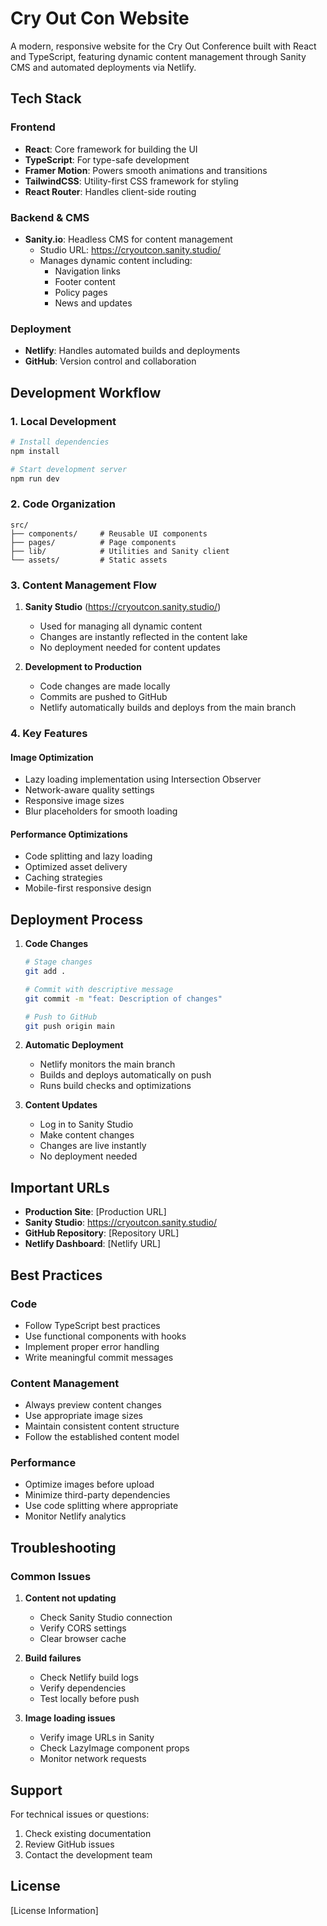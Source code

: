 # Cry Out Con Website

A modern, responsive website for the Cry Out Conference built with React and TypeScript, featuring dynamic content management through Sanity CMS and automated deployments via Netlify.

## Tech Stack

### Frontend
- **React**: Core framework for building the UI
- **TypeScript**: For type-safe development
- **Framer Motion**: Powers smooth animations and transitions
- **TailwindCSS**: Utility-first CSS framework for styling
- **React Router**: Handles client-side routing

### Backend & CMS
- **Sanity.io**: Headless CMS for content management
  - Studio URL: https://cryoutcon.sanity.studio/
  - Manages dynamic content including:
    - Navigation links
    - Footer content
    - Policy pages
    - News and updates

### Deployment
- **Netlify**: Handles automated builds and deployments
- **GitHub**: Version control and collaboration

## Development Workflow

### 1. Local Development
```bash
# Install dependencies
npm install

# Start development server
npm run dev
```

### 2. Code Organization
```
src/
├── components/     # Reusable UI components
├── pages/          # Page components
├── lib/            # Utilities and Sanity client
└── assets/         # Static assets
```

### 3. Content Management Flow
1. **Sanity Studio** (https://cryoutcon.sanity.studio/)
   - Used for managing all dynamic content
   - Changes are instantly reflected in the content lake
   - No deployment needed for content updates

2. **Development to Production**
   - Code changes are made locally
   - Commits are pushed to GitHub
   - Netlify automatically builds and deploys from the main branch

### 4. Key Features

#### Image Optimization
- Lazy loading implementation using Intersection Observer
- Network-aware quality settings
- Responsive image sizes
- Blur placeholders for smooth loading

#### Performance Optimizations
- Code splitting and lazy loading
- Optimized asset delivery
- Caching strategies
- Mobile-first responsive design

## Deployment Process

1. **Code Changes**
   ```bash
   # Stage changes
   git add .
   
   # Commit with descriptive message
   git commit -m "feat: Description of changes"
   
   # Push to GitHub
   git push origin main
   ```

2. **Automatic Deployment**
   - Netlify monitors the main branch
   - Builds and deploys automatically on push
   - Runs build checks and optimizations

3. **Content Updates**
   - Log in to Sanity Studio
   - Make content changes
   - Changes are live instantly
   - No deployment needed

## Important URLs

- **Production Site**: [Production URL]
- **Sanity Studio**: https://cryoutcon.sanity.studio/
- **GitHub Repository**: [Repository URL]
- **Netlify Dashboard**: [Netlify URL]

## Best Practices

### Code
- Follow TypeScript best practices
- Use functional components with hooks
- Implement proper error handling
- Write meaningful commit messages

### Content Management
- Always preview content changes
- Use appropriate image sizes
- Maintain consistent content structure
- Follow the established content model

### Performance
- Optimize images before upload
- Minimize third-party dependencies
- Use code splitting where appropriate
- Monitor Netlify analytics

## Troubleshooting

### Common Issues
1. **Content not updating**
   - Check Sanity Studio connection
   - Verify CORS settings
   - Clear browser cache

2. **Build failures**
   - Check Netlify build logs
   - Verify dependencies
   - Test locally before push

3. **Image loading issues**
   - Verify image URLs in Sanity
   - Check LazyImage component props
   - Monitor network requests

## Support

For technical issues or questions:
1. Check existing documentation
2. Review GitHub issues
3. Contact the development team

## License

[License Information]
